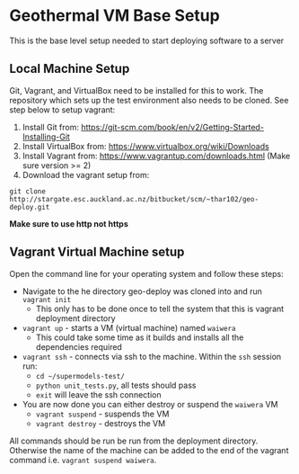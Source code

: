 # Geothermal VM Base Setup

This is the base level setup needed to start deploying software to a server

## Local Machine Setup
Git, Vagrant, and VirtualBox need to be installed for this to work. The repository which sets up the test environment also needs to be cloned. See step below to setup vagrant:

1. Install Git from: https://git-scm.com/book/en/v2/Getting-Started-Installing-Git
1. Install VirtualBox from: https://www.virtualbox.org/wiki/Downloads
1. Install Vagrant from: https://www.vagrantup.com/downloads.html (Make sure version >= 2)
1. Download the vagrant setup from:
```
git clone http://stargate.esc.auckland.ac.nz/bitbucket/scm/~thar102/geo-deploy.git
```

**Make sure to use http not https**

## Vagrant Virtual Machine setup

Open the command line for your operating system and follow these steps:
- Navigate to the he directory geo-deploy was cloned into and run `vagrant init`
  - This only has to be done once to tell the system that this is vagrant deployment directory
- `vagrant up` - starts a VM (virtual machine) named `waiwera`
  - This could take some time as it builds and installs all the dependencies required
- `vagrant ssh` - connects via ssh to the machine. Within the `ssh` session run:
  - `cd ~/supermodels-test/`
  - `python unit_tests.py`, all tests should pass
  - `exit` will leave the ssh connection
- You are now done you can either destroy or suspend the `waiwera` VM
  - `vagrant suspend` - suspends the VM
  - `vagrant destroy` - destroys the VM

All commands should be run be run from the deployment directory. Otherwise the name of the machine can be added to the end of the vagrant command i.e. `vagrant suspend waiwera`.
